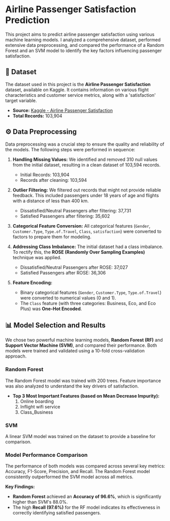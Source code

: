 # Airline Passenger Satisfaction Prediction

This project aims to predict airline passenger satisfaction using various machine learning models. I analyzed a comprehensive dataset, performed extensive data preprocessing, and compared the performance of a Random Forest and an SVM model to identify the key factors influencing passenger satisfaction.

## 📄 Dataset

The dataset used in this project is the **Airline Passenger Satisfaction** dataset, available on Kaggle. It contains information on various flight characteristics and customer service metrics, along with a 'satisfaction' target variable.

* **Source:** [Kaggle - Airline Passenger Satisfaction](https://www.kaggle.com/datasets/teejmahal20/airline-passenger-satisfaction)
* **Total Records:** 103,904

## ⚙️ Data Preprocessing

Data preprocessing was a crucial step to ensure the quality and reliability of the models. The following steps were performed in sequence:

1.  **Handling Missing Values:** We identified and removed 310 null values from the initial dataset, resulting in a clean dataset of 103,594 records.
    * Initial Records: 103,904
    * Records after cleaning: 103,594

2.  **Outlier Filtering:** We filtered out records that might not provide reliable feedback. This included passengers under 18 years of age and flights with a distance of less than 400 km.
    * Dissatisfied/Neutral Passengers after filtering: 37,731
    * Satisfied Passengers after filtering: 35,602

3.  **Categorical Feature Conversion:** All categorical features (`Gender`, `Customer.Type`, `Type.of.Travel`, `Class`, `satisfaction`) were converted to factors to prepare them for modeling.

4.  **Addressing Class Imbalance:** The initial dataset had a class imbalance. To rectify this, the **ROSE (Randomly Over Sampling Examples)** technique was applied.
    * Dissatisfied/Neutral Passengers after ROSE: 37,027
    * Satisfied Passengers after ROSE: 36,306

5.  **Feature Encoding:**
    * Binary categorical features (`Gender`, `Customer.Type`, `Type.of.Travel`) were converted to numerical values (0 and 1).
    * The `Class` feature (with three categories: Business, Eco, and Eco Plus) was **One-Hot Encoded**.

## 📊 Model Selection and Results

We chose two powerful machine learning models, **Random Forest (RF)** and **Support Vector Machine (SVM)**, and compared their performance. Both models were trained and validated using a 10-fold cross-validation approach.

### Random Forest
The Random Forest model was trained with 200 trees. Feature importance was also analyzed to understand the key drivers of satisfaction.

* **Top 3 Most Important Features (based on Mean Decrease Impurity):**
    1.  Online boarding
    2.  Inflight wifi service
    3.  Class_Business

### SVM
A linear SVM model was trained on the dataset to provide a baseline for comparison.

### Model Performance Comparison
The performance of both models was compared across several key metrics: Accuracy, F1-Score, Precision, and Recall. The Random Forest model consistently outperformed the SVM model across all metrics.

**Key Findings:**
* **Random Forest** achieved an **Accuracy of 96.6%**, which is significantly higher than SVM's 88.0%.
* The high **Recall (97.6%)** for the RF model indicates its effectiveness in correctly identifying satisfied passengers.


